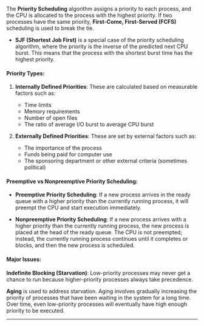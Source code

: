 

The **Priority Scheduling** algorithm assigns a priority to each process, and the CPU is allocated to the process with the highest priority. If two processes have the same priority, **First-Come, First-Served (FCFS)** scheduling is used to break the tie. 

- **SJF (Shortest Job First)** is a special case of the priority scheduling algorithm, where the priority is the inverse of the predicted next CPU burst. This means that the process with the shortest burst time has the highest priority.

#### Priority Types:
1. **Internally Defined Priorities**: These are calculated based on measurable factors such as:
   - Time limits
   - Memory requirements
   - Number of open files
   - The ratio of average I/O burst to average CPU burst

2. **Externally Defined Priorities**: These are set by external factors such as:
   - The importance of the process
   - Funds being paid for computer use
   - The sponsoring department or other external criteria (sometimes political)

#### Preemptive vs Nonpreemptive Priority Scheduling:

- **Preemptive Priority Scheduling**: If a new process arrives in the ready queue with a higher priority than the currently running process, it will preempt the CPU and start execution immediately.
  
- **Nonpreemptive Priority Scheduling**: If a new process arrives with a higher priority than the currently running process, the new process is placed at the head of the ready queue. The CPU is not preempted; instead, the currently running process continues until it completes or blocks, and then the new process is scheduled.

#### Major Issues:

**Indefinite Blocking (Starvation)**: Low-priority processes may never get a chance to run because higher-priority processes always take precedence.
   
**Aging** is used to address starvation. Aging involves gradually increasing the priority of processes that have been waiting in the system for a long time. Over time, even low-priority processes will eventually have high enough priority to be executed.

____
